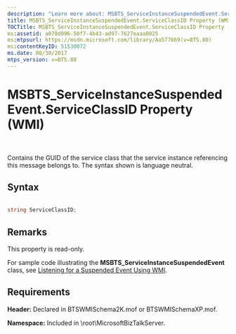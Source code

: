 ```yaml
---
description: "Learn more about: MSBTS_ServiceInstanceSuspendedEvent.ServiceClassID Property (WMI)"
title: MSBTS_ServiceInstanceSuspendedEvent.ServiceClassID Property (WMI)
TOCTitle: MSBTS_ServiceInstanceSuspendedEvent.ServiceClassID Property (WMI)
ms:assetid: a078d096-50f7-4b43-ad97-7627eaaa0025
ms:mtpsurl: https://msdn.microsoft.com/library/Aa577669(v=BTS.80)
ms:contentKeyID: 51530072
ms.date: 08/30/2017
mtps_version: v=BTS.80
---
```


# MSBTS\_ServiceInstanceSuspendedEvent.ServiceClassID Property (WMI)

 

Contains the GUID of the service class that the service instance referencing this message belongs to. The syntax shown is language neutral.

## Syntax

```C#
  
string ServiceClassID;  
```

## Remarks

This property is read-only.

For sample code illustrating the **MSBTS\_ServiceInstanceSuspendedEvent** class, see [Listening for a Suspended Event Using WMI](listening-for-a-suspended-event-using-wmi.md).

## Requirements

**Header:** Declared in BTSWMISchema2K.mof or BTSWMISchemaXP.mof.

**Namespace:** Included in \\root\\MicrosoftBizTalkServer.

